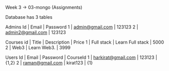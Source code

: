 Week 3 -> 03-mongo (Assignments)

Database has 3 tables

Admins
Id | Email | Password 
1 | admin@gmail.com | 123123 
2 | admin2@gmail.com | 123123 


Courses
id | Title | Description | Price
1 | Full stack | Learn Full stack | 5000
2 | Web3 | Learn Web3. | 3999 



Users
Id | Email | Password | CourseId
1 | harkirat@gmail.com | 123123 | {1,2}
2 | raman@gmail.com | kirat123 | {1}
